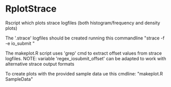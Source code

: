 # RplotStrace
Rscript which plots strace logfiles (both histogram/frequency and density plots)

The '.strace' logfiles should be created running this commandline
  "strace -f -e io_submit <fiocmd>"

The makeplot.R script uses 'grep' cmd to extract offset values from strace logfiles.
NOTE: variable 'regex_iosubmit_offset' can be adapted to work with alternative strace output formats

To create plots with the provided sample data ue this cmdline:
   "makeplot.R SampleData"
   
